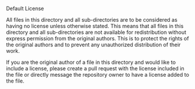 Default License

All files in this directory and all sub-directories are to be considered as having no license unless otherwise stated. This means that all files in this directory and all sub-directories are not available for redistribution without express permission from the original authors. This is to protect the rights of the original authors and to prevent any unauthorized distribution of their work.

If you are the original author of a file in this directory and would like to include a license, please create a pull request with the license included in the file or directly message the repository owner to have a license added to the file.
